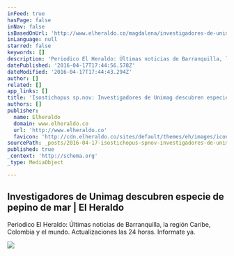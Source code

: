 ```yaml
---
inFeed: true
hasPage: false
inNav: false
isBasedOnUrl: 'http://www.elheraldo.co/magdalena/investigadores-de-unimag-descubren-especie-de-pepino-de-mar-248943'
inLanguage: null
starred: false
keywords: []
description: 'Periodico El Heraldo: Últimas noticias de Barranquilla, la región Caribe, Colombia y el mundo. Actualizaciones las 24 horas. Informate ya.'
datePublished: '2016-04-17T17:44:56.578Z'
dateModified: '2016-04-17T17:44:43.294Z'
author: []
related: []
app_links: []
title: 'Isostichopus sp.nov: Investigadores de Unimag descubren especie de pepino de mar | El Heraldo'
authors: []
publisher:
  name: Elheraldo
  domain: www.elheraldo.co
  url: 'http://www.elheraldo.co'
  favicon: 'http://cdn.elheraldo.co/sites/default/themes/eh/images/iconos/elheraldo_favicon.png'
sourcePath: _posts/2016-04-17-isostichopus-spnov-investigadores-de-unimag-descubren-espe.md
published: true
_context: 'http://schema.org'
_type: MediaObject

---
```

<article style=""><h1>Investigadores de Unimag descubren especie de pepino de mar | El Heraldo</h1><p>Periodico El Heraldo: Últimas noticias de Barranquilla, la región Caribe, Colombia y el mundo. Actualizaciones las 24 horas. Informate ya.</p><img src="http://www.elheraldo.co/sites/default/files/2016/03/15/articulo/2b_regional_pepino_de_mar.jpg" /></article>